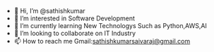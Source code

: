 - 👋 Hi, I’m @sathishkumar
- 👀 I’m interested in Software Development
- 🌱 I’m currently learning New Technologys Such as Python,AWS,AI
- 💞️ I’m looking to collaborate on IT Industry
- 📫 How to reach me Gmail:sathishkumarsaivaraj@gmail.com

<!---
sathish2201/sathish2201 is a ✨ special ✨ repository because its `README.md` (this file) appears on your GitHub profile.
You can click the Preview link to take a look at your changes.
--->
